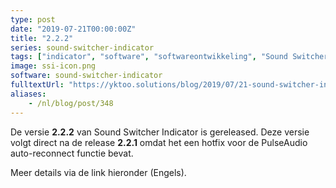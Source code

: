 ```yaml
---
type: post
date: "2019-07-21T00:00:00Z"
title: "2.2.2"
series: sound-switcher-indicator
tags: ["indicator", "software", "softwareontwikkeling", "Sound Switcher Indicator", "Ubuntu"]
image: ssi-icon.png
software: sound-switcher-indicator
fulltextUrl: "https://yktoo.solutions/blog/2019/07/21-sound-switcher-indicator-2.2.2/"
aliases:
    - /nl/blog/post/348
---
```


De versie **2.2.2** van Sound Switcher Indicator is gereleased. Deze versie volgt direct na de release **2.2.1** omdat het een hotfix voor de PulseAudio auto-reconnect functie bevat.

Meer details via de link hieronder (Engels).
